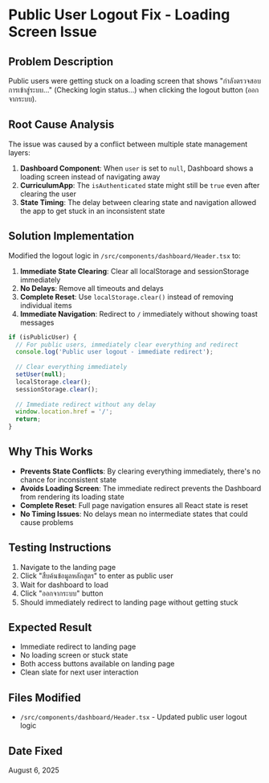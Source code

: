 # Public User Logout Fix - Loading Screen Issue

## Problem Description
Public users were getting stuck on a loading screen that shows "กำลังตรวจสอบการเข้าสู่ระบบ..." (Checking login status...) when clicking the logout button (ออกจากระบบ).

## Root Cause Analysis
The issue was caused by a conflict between multiple state management layers:

1. **Dashboard Component**: When `user` is set to `null`, Dashboard shows a loading screen instead of navigating away
2. **CurriculumApp**: The `isAuthenticated` state might still be `true` even after clearing the user
3. **State Timing**: The delay between clearing state and navigation allowed the app to get stuck in an inconsistent state

## Solution Implementation
Modified the logout logic in `/src/components/dashboard/Header.tsx` to:

1. **Immediate State Clearing**: Clear all localStorage and sessionStorage immediately
2. **No Delays**: Remove all timeouts and delays 
3. **Complete Reset**: Use `localStorage.clear()` instead of removing individual items
4. **Immediate Navigation**: Redirect to `/` immediately without showing toast messages

```typescript
if (isPublicUser) {
  // For public users, immediately clear everything and redirect
  console.log('Public user logout - immediate redirect');
  
  // Clear everything immediately
  setUser(null);
  localStorage.clear();
  sessionStorage.clear();
  
  // Immediate redirect without any delay
  window.location.href = '/';
  return;
}
```

## Why This Works
- **Prevents State Conflicts**: By clearing everything immediately, there's no chance for inconsistent state
- **Avoids Loading Screen**: The immediate redirect prevents the Dashboard from rendering its loading state
- **Complete Reset**: Full page navigation ensures all React state is reset
- **No Timing Issues**: No delays mean no intermediate states that could cause problems

## Testing Instructions
1. Navigate to the landing page
2. Click "สืบค้นข้อมูลหลักสูตร" to enter as public user
3. Wait for dashboard to load
4. Click "ออกจากระบบ" button
5. Should immediately redirect to landing page without getting stuck

## Expected Result
- Immediate redirect to landing page
- No loading screen or stuck state
- Both access buttons available on landing page
- Clean slate for next user interaction

## Files Modified
- `/src/components/dashboard/Header.tsx` - Updated public user logout logic

## Date Fixed
August 6, 2025
